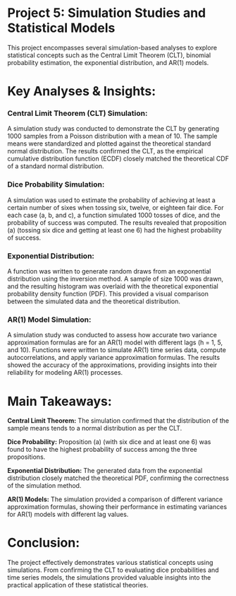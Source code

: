 # Project 5: Simulation Studies and Statistical Models
This project encompasses several simulation-based analyses to explore statistical concepts such as the Central Limit Theorem (CLT), binomial probability estimation, the exponential distribution, and AR(1) models.

# Key Analyses & Insights:
### Central Limit Theorem (CLT) Simulation:

A simulation study was conducted to demonstrate the CLT by generating 1000 samples from a Poisson distribution with a mean of 10. The sample means were standardized and plotted against the theoretical standard normal distribution. The results confirmed the CLT, as the empirical cumulative distribution function (ECDF) closely matched the theoretical CDF of a standard normal distribution.

### Dice Probability Simulation:

A simulation was used to estimate the probability of achieving at least a certain number of sixes when tossing six, twelve, or eighteen fair dice. For each case (a, b, and c), a function simulated 1000 tosses of dice, and the probability of success was computed. The results revealed that proposition (a) (tossing six dice and getting at least one 6) had the highest probability of success.

### Exponential Distribution:

A function was written to generate random draws from an exponential distribution using the inversion method. A sample of size 1000 was drawn, and the resulting histogram was overlaid with the theoretical exponential probability density function (PDF). This provided a visual comparison between the simulated data and the theoretical distribution.

### AR(1) Model Simulation:

A simulation study was conducted to assess how accurate two variance approximation formulas are for an AR(1) model with different lags (h = 1, 5, and 10). Functions were written to simulate AR(1) time series data, compute autocorrelations, and apply variance approximation formulas. The results showed the accuracy of the approximations, providing insights into their reliability for modeling AR(1) processes.

# Main Takeaways:
**Central Limit Theorem:** The simulation confirmed that the distribution of the sample means tends to a normal distribution as per the CLT.

**Dice Probability:** Proposition (a) (with six dice and at least one 6) was found to have the highest probability of success among the three propositions.

**Exponential Distribution:** The generated data from the exponential distribution closely matched the theoretical PDF, confirming the correctness of the simulation method.

**AR(1) Models:** The simulation provided a comparison of different variance approximation formulas, showing their performance in estimating variances for AR(1) models with different lag values.

# Conclusion:
The project effectively demonstrates various statistical concepts using simulations. From confirming the CLT to evaluating dice probabilities and time series models, the simulations provided valuable insights into the practical application of these statistical theories.
